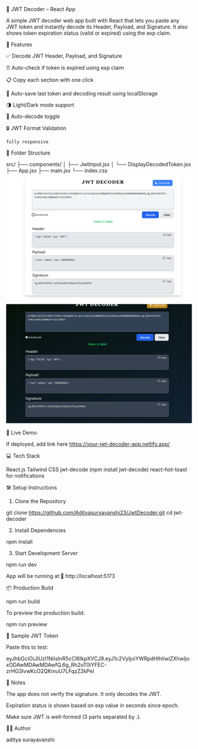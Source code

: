 📘 JWT Decoder – React App

A simple JWT decoder web app built with React that lets you paste any JWT token and instantly decode its Header, Payload, and Signature. It also shows token expiration status (valid or expired) using the exp claim.

🔧 Features

✅ Decode JWT Header, Payload, and Signature

⏰ Auto-check if token is expired using exp claim

📋 Copy each section with one click

📅 Auto-save last token and decoding result using localStorage

🌗 Light/Dark mode support

🧠 Auto-decode toggle

🔒 JWT Format Validation

    fully responsive

📁 Folder Structure

src/
├── components/
│   ├── JwtInput.jsx
│   └── DisplayDecodedToken.jsx
├── App.jsx
├── main.jsx
└── index.css

![Home Page](/src/assets/landingpage.png)

![Page](/src/assets/landing.png)

🚀 Live Demo

If deployed, add link here https://your-jwt-decoder-app.netlify.app/

💻 Tech Stack

React.js
Tailwind CSS
jwt-decode (npm install jwt-decode)
react-hot-toast for notifications

🛠️ Setup Instructions

1. Clone the Repository

git clone https://github.com/Adityasuryavanshi23/JwtDecoder.git
cd jwt-decoder

2. Install Dependencies

npm install

3. Start Development Server

npm run dev 

App will be running at:📍 http://localhost:5173

📦 Production Build

npm run build

To preview the production build:

npm run preview

🔑 Sample JWT Token

Paste this to test:

eyJhbGciOiJIUzI1NiIsInR5cCI6IkpXVCJ9.eyJ1c2VyIjoiYWRpdHlhIiwiZXhwIjoxODAwMDAwMDAwfQ.6g_Rh2oT0iYFEC-zrHG3IvwKcO2QKmuU7LFqzZ2kPeI

📌 Notes

The app does not verify the signature. It only decodes the JWT.

Expiration status is shown based on exp value in seconds since epoch.

Make sure JWT is well-formed (3 parts separated by .).

🧑‍💻 Author

aditya surayavanshi


